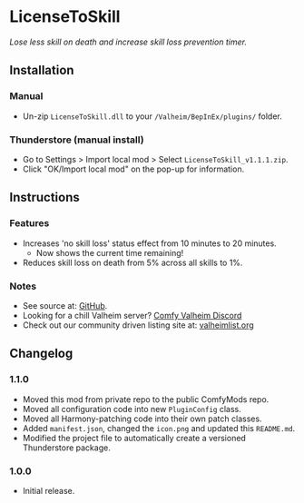# LicenseToSkill

*Lose less skill on death and increase skill loss prevention timer.*

## Installation

### Manual

  * Un-zip `LicenseToSkill.dll` to your `/Valheim/BepInEx/plugins/` folder.

### Thunderstore (manual install)

  * Go to Settings > Import local mod > Select `LicenseToSkill_v1.1.1.zip`.
  * Click "OK/Import local mod" on the pop-up for information.

## Instructions

### Features

  * Increases 'no skill loss' status effect from 10 minutes to 20 minutes.
    * Now shows the current time remaining!
  * Reduces skill loss on death from 5% across all skills to 1%.

### Notes

  * See source at: [GitHub](https://github.com/redseiko/ComfyMods/tree/main/LicenseToSkill).
  * Looking for a chill Valheim server? [Comfy Valheim Discord](https://discord.gg/ameHJz5PFk)
  * Check out our community driven listing site at: [valheimlist.org](https://valheimlist.org/)

## Changelog

### 1.1.0

  * Moved this mod from private repo to the public ComfyMods repo.
  * Moved all configuration code into new `PluginConfig` class.
  * Moved all Harmony-patching code into their own patch classes.
  * Added `manifest.json`, changed the `icon.png` and updated this `README.md`.
  * Modified the project file to automatically create a versioned Thunderstore package.

### 1.0.0

  * Initial release.